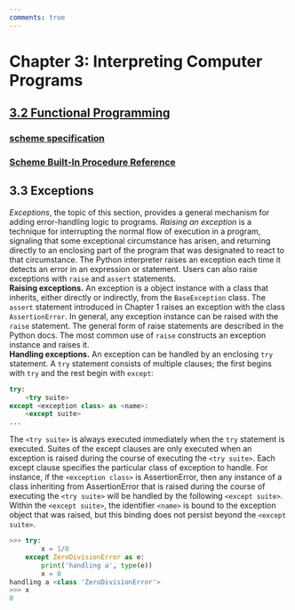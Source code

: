 ```yaml
---
comments: true
---
```


# Chapter 3: Interpreting Computer Programs
## [3.2 Functional Programming](http://www.composingprograms.com/pages/32-functional-programming.html)
### [scheme specification](https://inst.eecs.berkeley.edu/~cs61a/su20/articles/scheme-spec.html)
### [Scheme Built-In Procedure Reference](https://inst.eecs.berkeley.edu/~cs61a/su20/articles/scheme-builtins.html)
## 3.3 Exceptions  
*Exceptions*, the topic of this section, provides a general mechanism for adding error-handling logic to programs. *Raising an exception* is a technique for interrupting the normal flow of execution in a program, signaling that some exceptional circumstance has arisen, and returning directly to an enclosing part of the program that was designated to react to that circumstance. The Python interpreter raises an exception each time it detects an error in an expression or statement. Users can also raise exceptions with `raise` and `assert` statements.  
**Raising exceptions.** An exception is a object instance with a class that inherits, either directly or indirectly, from the `BaseException` class. The `assert` statement introduced in Chapter 1 raises an exception with the class `AssertionError`. In general, any exception instance can be raised with the `raise` statement. The general form of raise statements are described in the Python docs. The most common use of `raise` constructs an exception instance and raises it.  
**Handling exceptions.** An exception can be handled by an enclosing `try` statement. A `try` statement consists of multiple clauses; the first begins with `try` and the rest begin with `except`:  

```python
try:
    <try suite>
except <exception class> as <name>:
    <except suite>
...
```
The `<try suite>` is always executed immediately when the `try` statement is executed. Suites of the except clauses are only executed when an exception is raised during the course of executing the `<try suite>`. Each except clause specifies the particular class of exception to handle. For instance, if the `<exception class>` is AssertionError, then any instance of a class inheriting from AssertionError that is raised during the course of executing the `<try suite>` will be handled by the following `<except suite>`. Within the `<except suite>`, the identifier `<name>` is bound to the exception object that was raised, but this binding does not persist beyond the `<except suite>`.
```python
>>> try:
        x = 1/0
    except ZeroDivisionError as e:
        print('handling a', type(e))
        x = 0
handling a <class 'ZeroDivisionError'>
>>> x
0
```